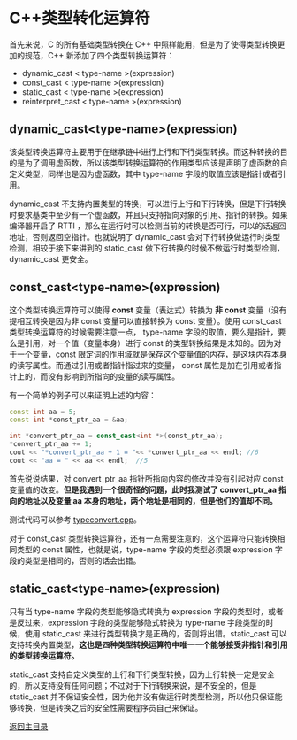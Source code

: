 # C++类型转化运算符

首先来说，C 的所有基础类型转换在 C++ 中照样能用，但是为了使得类型转换更加的规范，C++ 新添加了四个类型转换运算符：

- dynamic_cast \< type-name \>(expression)
- const_cast \< type-name \>(expression)
- static_cast \< type-name \>(expression)
- reinterpret_cast \< type-name \>(expression)

## dynamic_cast\<type-name\>(expression)

该类型转换运算符主要用于在继承链中进行上行和下行类型转换。而这种转换的目的是为了调用虚函数，所以该类型转换运算符的作用类型应该是声明了虚函数的自定义类型，同样也是因为虚函数，其中 type-name 字段的取值应该是指针或者引用。

dynamic_cast 不支持内置类型的转换，可以进行上行和下行转换，但是下行转换时要求基类中至少有一个虚函数，并且只支持指向对象的引用、指针的转换。如果编译器开启了 RTTI ，那么在运行时可以检测当前的转换是否可行，可以的话返回地址，否则返回空指针。也就说明了 dynamic_cast 会对下行转换做运行时类型检测，相较于接下来讲到的 static_cast 做下行转换的时候不做运行时类型检测， dynamic_cast 更安全。

## const_cast\<type-name\>(expression)

这个类型转换运算符可以使得 **const** 变量（表达式）转换为 **非 const** 变量（没有提相互转换是因为非 const 变量可以直接转换为 const 变量）。使用 const_cast 类型转换运算符的时候需要注意一点， type-name 字段的取值，要么是指针，要么是引用，对一个值（变量本身）进行 const 的类型转换结果是未知的。因为对于一个变量，const 限定词的作用域就是保存这个变量值的内存，是这块内存本身的读写属性。而通过引用或者指针指过来的变量， const 属性是加在引用或者指针上的，而没有影响到所指向的变量的读写属性。

有一个简单的例子可以来证明上述的内容：

```c++
const int aa = 5;
const int *const_ptr_aa = &aa;

int *convert_ptr_aa = const_cast<int *>(const_ptr_aa);
*convert_ptr_aa += 1;
cout << "*convert_ptr_aa + 1 = "<< *convert_ptr_aa << endl; //6
cout << "aa = " << aa << endl;  //5
```

首先说说结果，对 convert_ptr_aa 指针所指向内容的修改并没有引起对应 const 变量值的改变。**但是我遇到一个很奇怪的问题，此时我测试了 convert_ptr_aa 指向的地址以及变量 aa 本身的地址，两个地址是相同的，但是他们的值却不同。**

测试代码可以参考 [typeconvert.cpp](../../src/typeconvert.cpp)。

对于 const_cast 类型转换运算符，还有一点需要注意的，这个运算符只能转换相同类型的 const 属性，也就是说，type-name 字段的类型必须跟 expression 字段的类型是相同的，否则的话会出错。

## static_cast\<type-name\>(expression)

只有当 type-name 字段的类型能够隐式转换为 expression 字段的类型时，或者是反过来，expression 字段的类型能够隐式转换为 type-name 字段类型的时候，使用 static_cast 来进行类型转换才是正确的，否则将出错。static_cast 可以支持转换内置类型，**这也是四种类型转换运算符中唯一一个能够接受非指针和引用的类型转换运算符。**

static_cast 支持自定义类型的上行和下行类型转换，因为上行转换一定是安全的，所以支持没有任何问题；不过对于下行转换来说，是不安全的，但是 static_cast 并不保证安全性，因为他并没有做运行时类型检测，所以他只保证能够转换，但是转换之后的安全性需要程序员自己来保证。

[返回主目录](../README.md)